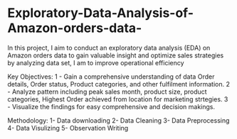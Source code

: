 # Exploratory-Data-Analysis-of-Amazon-orders-data-
In this project, I aim to conduct an exploratory data analysis (EDA) on Amazon orders data to gain valuable insight and optimize sales strategies by analyzing data set, I am to improve operational efficiency

Key Objectives:
1 - Gain a comprehensive understanding of data Order details, Order status, Product categories, and other fulfilment information.
2 - Analyze pattern including peak sales month, product size, product categories, Highest Order achieved from location for marketing strtegies. 
3 - Visualize the findings for easy comprehensive and decision makings. 

Methodology:
1- Data downloading 
2- Data Cleaning 
3- Data Preprocessing 
4- Data Visulizing 
5- Observation Writing 

